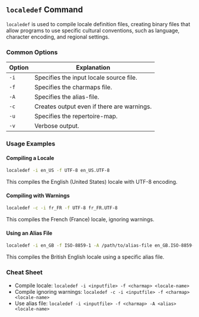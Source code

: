 ## `localedef` Command

`localedef` is used to compile locale definition files, creating binary files that allow programs to use specific cultural conventions, such as language, character encoding, and regional settings.

### Common Options

| Option          | Explanation                                                 |
|-----------------|-------------------------------------------------------------|
| `-i`            | Specifies the input locale source file.                     |
| `-f`            | Specifies the charmaps file.                                |
| `-A`            | Specifies the alias-file.                                   |
| `-c`            | Creates output even if there are warnings.                  |
| `-u`            | Specifies the repertoire-map.                               |
| `-v`            | Verbose output.                                             |

### Usage Examples

#### Compiling a Locale
```bash
localedef -i en_US -f UTF-8 en_US.UTF-8
```
This compiles the English (United States) locale with UTF-8 encoding.

#### Compiling with Warnings
```bash
localedef -c -i fr_FR -f UTF-8 fr_FR.UTF-8
```
This compiles the French (France) locale, ignoring warnings.

#### Using an Alias File
```bash
localedef -i en_GB -f ISO-8859-1 -A /path/to/alias-file en_GB.ISO-8859-1
```
This compiles the British English locale using a specific alias file.

### Cheat Sheet

- Compile locale: `localedef -i <inputfile> -f <charmap> <locale-name>`
- Compile ignoring warnings: `localedef -c -i <inputfile> -f <charmap> <locale-name>`
- Use alias file: `localedef -i <inputfile> -f <charmap> -A <alias> <locale-name>`
